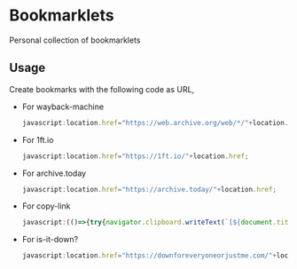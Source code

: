 # Bookmarklets

Personal collection of bookmarklets

## Usage

Create bookmarks with the following code as URL,

- For wayback-machine
  ```js
  javascript:location.href="https://web.archive.org/web/*/"+location.href;
  ```
- For 1ft.io
  ```js
  javascript:location.href="https://1ft.io/"+location.href;
  ```
- For archive.today
  ```js
  javascript:location.href="https://archive.today/"+location.href;
  ```
- For copy-link
  ```js
  javascript:(()=>{try{navigator.clipboard.writeText(`[${document.title}](${location.href})`)}catch(t){window.alert(t)}})();
  ```
- For is-it-down?
  ```js
  javascript:location.href="https://downforeveryoneorjustme.com/"+location.hostname;
  ```